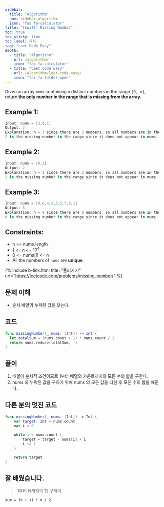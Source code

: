 ```yaml
---
sidebar:
  title: "Algorithm"
  nav: sidebar-algorithm
  icon: "fas fa-calculator"
title: "[Swift] Missing Number"
toc: true
toc_sticky: true
toc_label: 목차
tag: "Leet Code Easy"
depth:
  - title: "Algorithm"
    url: /algorithm/
    icon: "fas fa-calculator"
  - title: "Leet Code Easy"
    url: /algorithm/leet-code-easy/
    icon: "far fa-folder-open"
---
```

Given an array `nums` containing `n` distinct numbers in the range `[0, n]`, return <b>the only number in the range that is missing from the array.</b>

## Example 1:
```swift
Input: nums = [3,0,1]
Output: 2
Explanation: n = 3 since there are 3 numbers, so all numbers are in the range [0,3]. 
2 is the missing number in the range since it does not appear in nums.
```

## Example 2:
```swift
Input: nums = [0,1]
Output: 2
Explanation: n = 2 since there are 2 numbers, so all numbers are in the range [0,2]. 
2 is the missing number in the range since it does not appear in nums.
```

## Example 3:
```swift
Input: nums = [9,6,4,2,3,5,7,0,1]
Output: 8
Explanation: n = 9 since there are 9 numbers, so all numbers are in the range [0,9]. 
8 is the missing number in the range since it does not appear in nums.
```

## Constraints:

* n == nums.length
* 1 <= n <= $10^4$
* 0 <= nums[i] <= n
* All the numbers of `nums` are <b>unique</b>.

{% include b-link.html title="풀러가기" url="https://leetcode.com/problems/missing-number/" %}

## 문제 이해
* 순차 배열의 누락된 값을 찾는다.

## 코드
```swift
func missingNumber(_ nums: [Int]) -> Int {
  let totalSum = (nums.count + 1) * nums.count / 2
  return nums.reduce(totalSum, -)
}
```

## 풀이
1. 배열이 순차적 조건이므로 1부터 배열의 카운트까지의 모든 수의 합을 구한다.
2. nums 의 누락된 값을 구하기 위해 nums 의 모든 값을 더한 후 모든 수의 합을 빼준다.

## 다른 분의 멋진 코드
```swift
func missingNumber(_ nums: [Int]) -> Int {
    var target: Int = nums.count
    var i = 0
    
    while i < nums.count {
        target = target - nums[i] + i
        i += 1
    }

    return target
}
```

## 잘 배웠습니다.
> 1부터 N까지의 합 구하기
```
sum = (n + 1) * n / 2
```
